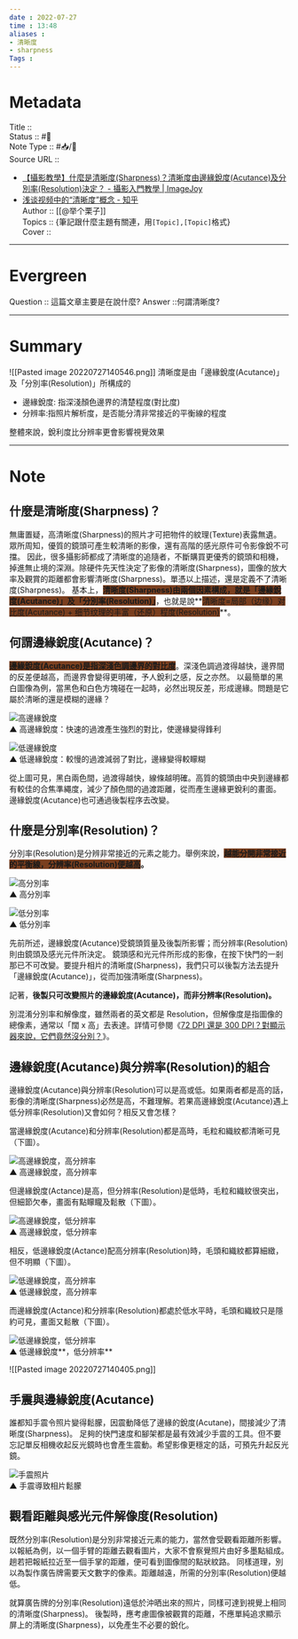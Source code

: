 ```yaml
---
date : 2022-07-27
time : 13:48
aliases :
- 清晰度
- sharpness
Tags : 
---
```

# Metadata
Title :: <br>
Status :: #🌱 <br>
Note Type :: #📥/📰<br>
Source URL :: 
- [【攝影教學】什麼是清晰度(Sharpness)？清晰度由邊緣銳度(Acutance)及分別率(Resolution)決定？ - 攝影入門教學 | ImageJoy](https://www.imagejoy.com/article/713)
- [浅谈视频中的“清晰度”概念 - 知乎](https://zhuanlan.zhihu.com/p/476780601)<br>
Author :: [[@举个栗子]]<br>
Topics :: {筆記跟什麼主題有關連，用`[Topic],[Topic]`格式}<br>
Cover ::

---
# Evergreen
Question :: 這篇文章主要是在說什麼?
Answer ::何謂清晰度?

---

# Summary

![[Pasted image 20220727140546.png]]
清晰度是由「邊緣銳度(Acutance)」及「分別率(Resolution)」所構成的
- 邊緣銳度: 指深淺顏色邊界的清楚程度(對比度)
- 分辨率:指照片解析度，是否能分清非常接近的平衡線的程度

整體來說，銳利度比分辨率更會影響視覺效果

---

# Note

## 什麼是清晰度(Sharpness)？

無庸置疑，高清晰度(Sharpness)的照片才可把物件的紋理(Texture)表露無遺。眾所周知，優質的鏡頭可產生較清晰的影像，還有高階的感光原件可令影像銳不可擋。 因此，很多攝影師都成了清晰度的追隨者，不斷購買更優秀的鏡頭和相機，掉進無止境的深淵。除硬件先天性決定了影像的清晰度(Sharpness)，圖像的放大率及觀賞的距離都會影響清晰度(Sharpness)。單憑以上描述，還是定義不了清晰度(Sharpness)。 基本上，**<span style="background:#7a3f1f">清晰度(Sharpness)由兩個因素構成，就是「邊緣銳度(Acutance)」及「分別率(Resolution)」</span>**，也就是說**<span style="background:#7a3f1f">清晰度=局部（边缘）对比度(Acutance) + 细节纹理的丰富（还原）程度(Resolution)</span>**。
  

## 何謂邊緣銳度(Acutance)？

**<span style="background:#7a3f1f">邊緣銳度(Acutance)是指深淺色調邊界的對比度</span>**。深淺色調過渡得越快，邊界間的反差便越高，而邊界會變得更明確，予人銳利之感，反之亦然。 以最簡單的黑白圖像為例，當黑色和白色方塊碰在一起時，必然出現反差，形成邊緣。問題是它屬於清晰的還是模糊的邊緣？  
  
![高邊緣銳度](https://www.imagejoy.com/images/articles8/713-photography-what-is-sharpness-01.jpg)  
▲ 高邊緣銳度：快速的過渡產生強烈的對比，使邊緣變得鋒利  
  
![低邊緣銳度](https://www.imagejoy.com/images/articles8/713-photography-what-is-sharpness-02.jpg)  
▲ 低邊緣銳度：較慢的過渡減弱了對比，邊緣變得較矇糊  
  
從上圖可見，黑白兩色間，過渡得越快，線條越明確。高質的鏡頭由中央到邊緣都有較佳的合焦準繩度，減少了顏色間的過渡距離，從而產生邊緣更銳利的畫面。 邊緣銳度(Acutance)也可通過後製程序去改變。  
  

## 什麼是分別率(Resolution)？

分別率(Resolution)是分辨非常接近的元素之能力。舉例來說，**<span style="background:#7a3f1f">越能分開非常接近的平衡線，分辨率(Resolution)便越高</span>。**  
  
![高分別率](https://www.imagejoy.com/images/articles8/713-photography-what-is-sharpness-03.jpg)  
▲ 高分別率  
  
![低分別率](https://www.imagejoy.com/images/articles8/713-photography-what-is-sharpness-04.jpg)  
▲ 低分別率  
  
先前所述，邊緣銳度(Acutance)受鏡頭質量及後製所影響；而分辨率(Resolution)則由鏡頭及感光元件所決定。 鏡頭感和光元件所形成的影像，在按下快門的一剎那已不可改變。要提升相片的清晰度(Sharpness)，我們只可以後製方法去提升「邊緣銳度(Acutance)」，從而加強清晰度(Sharpness)。  
  
記著，<b>後製只可改變照片的邊緣銳度(Acutance)，而非分辨率(Resolution)。</b>  
  
別混淆分別率和解像度，雖然兩者的英文都是 Resolution，但解像度是指圖像的總像素，通常以「闊 x 高」去表達。詳情可參閱《[72 DPI 還是 300 DPI？對顯示器來說，它們竟然沒分別？](https://www.imagejoy.com/article/700)》。  
  

## 邊緣銳度(Acutance)與分辨率(Resolution)的組合

邊緣銳度(Acutance)與分辨率(Resolution)可以是高或低。如果兩者都是高的話，影像的清晰度(Sharpness)必然是高，不難理解。若果高邊緣銳度(Acutance)遇上低分辨率(Resolution)又會如何？相反又會怎樣？  
  
當邊緣銳度(Acutance)和分辨率(Resolution)都是高時，毛粒和織紋都清晰可見（下圖）。  
  
![高邊緣銳度，高分辨率](https://www.imagejoy.com/images/articles8/713-photography-what-is-sharpness-05.jpg)  
▲ 高邊緣銳度，高分辨率  
  
但邊緣銳度(Actance)是高，但分辨率(Resolution)是低時，毛粒和織紋很突出，但細節欠奉，畫面有點矇矓及鬆散（下圖）。  
  
![高邊緣銳度，低分辨率](https://www.imagejoy.com/images/articles8/713-photography-what-is-sharpness-06.jpg)  
▲ 高邊緣銳度，低分辨率  
  
相反，低邊緣銳度(Actance)配高分辨率(Resolution)時，毛頭和織紋都算細緻，但不明顯（下圖）。  
  
![低邊緣銳度，高分辨率](https://www.imagejoy.com/images/articles8/713-photography-what-is-sharpness-07.jpg)  
▲ 低邊緣銳度，高分辨率  
  
而邊緣銳度(Actance)和分辨率(Resolution)都處於低水平時，毛頭和織紋只是隱約可見，畫面又鬆散（下圖）。  
  
![低邊緣銳度，低分辨率](https://www.imagejoy.com/images/articles8/713-photography-what-is-sharpness-08.jpg)  
▲ 低邊緣銳度**，低分辨率**  

  ![[Pasted image 20220727140405.png]]


## 手震與邊緣銳度(Acutance)

誰都知手震令照片變得鬆朦，因震動降低了邊緣的銳度(Acutane)，間接減少了清晰度(Sharpness)。 足夠的快門速度和腳架都是最有效減少手震的工具。但不要忘記單反相機收起反光鏡時也會產生震動。希望影像更穩定的話，可預先升起反光鏡。  
  
![手震照片](https://www.imagejoy.com/images/articles8/713-photography-what-is-sharpness-09.jpg)  
▲ 手震導致相片鬆朦  
  

## 觀看距離與感光元件解像度(Resolution)

既然分別率(Resolution)是分別非常接近元素的能力，當然會受觀看距離所影響。 以報紙為例，以一個手臂的距離去觀看圖片，大家不會察覺照片由好多墨點組成。趟若把報紙拉近至一個手掌的距離，便可看到圖像間的點狀紋路。 同樣道理，別以為製作廣告牌需要天文數字的像素。距離越遠，所需的分別率(Resolution)便越低。  
  
就算廣告牌的分別率(Resolution)遠低於沖晒出來的照片，同樣可達到視覺上相同的清晰度(Sharpness)。 後製時，應考慮圖像被觀賞的距離，不應單純追求顯示屏上的清晰度(Sharpness)，以免產生不必要的銳化。